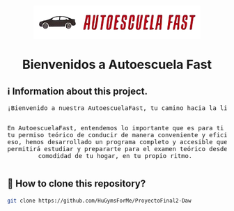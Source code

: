 <div align="center">
    <img src="./client/src/assets/logo.png" alt="Logo Autoescuela Fast" heigth="100px" width="auto" />
    <h1>Bienvenidos a Autoescuela Fast</h1>
</div>

## ℹ️ Information about this project.
<div align="center">
    <pre>
¡Bienvenido a nuestra AutoescuelaFast, tu camino hacia la libertad en la carretera comienza aquí!

En AutoescuelaFast, entendemos lo importante que es para ti obtener tu permiso teórico de conducir de manera conveniente y eficiente. Por eso, hemos desarrollado un programa completo y accesible que te permitirá estudiar y prepararte para el examen teórico desde la comodidad de tu hogar, en tu propio ritmo.
    </pre>
</div>

## 📂 How to clone this repository?
```bash
git clone https://github.com/HuGymsForMe/ProyectoFinal2-Daw
```